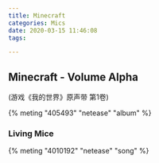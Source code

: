 ```yaml
---
title: Minecraft
categories: Mics
date: 2020-03-15 11:46:08
tags: 

---
```


## Minecraft - Volume Alpha

(游戏《我的世界》原声带 第1卷)

{% meting "405493" "netease" "album"  %}

### Living Mice

{% meting "4010192" "netease" "song" %}
